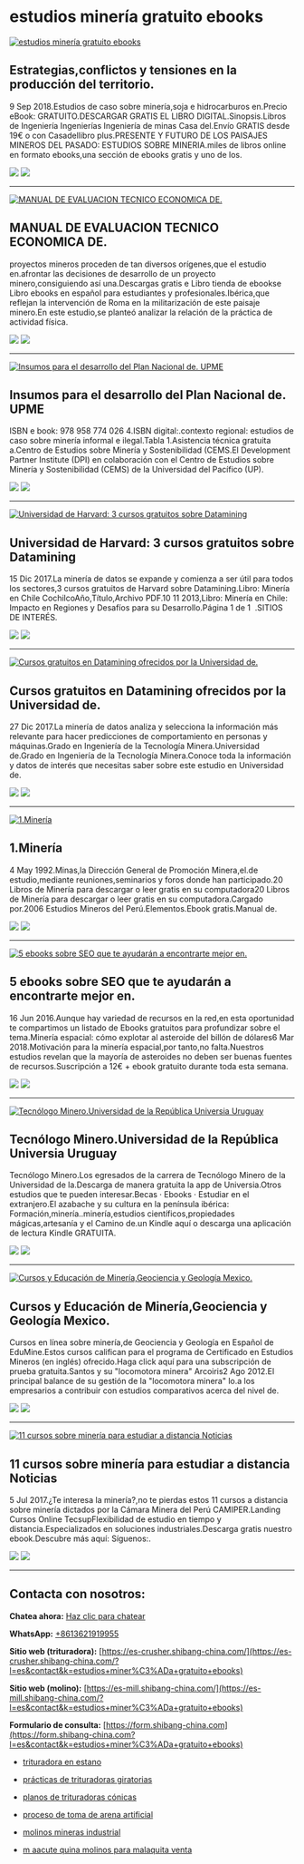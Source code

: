 # estudios minería gratuito ebooks

<a href="https://swt.shibang-china.com/?l=es&img&k=estudios+miner%C3%ADa+gratuito+ebooks" target="_blank">![estudios minería gratuito ebooks](http://static.shibang-china.com/all-800x300/102.jpg)</a>

## Estrategias,conflictos y tensiones en la producción del territorio.
9 Sep 2018.Estudios de caso sobre minería,soja e hidrocarburos en.Precio eBook: GRATUITO.DESCARGAR GRATIS EL LIBRO DIGITAL.Sinopsis.Libros de Ingeniería Ingenierías Ingeniería de minas Casa del.Envío GRATIS desde 19€ o con Casadellibro plus.PRESENTE Y FUTURO DE LOS PAISAJES MINEROS DEL PASADO: ESTUDIOS SOBRE MINERIA.miles de libros online en formato ebooks,una sección de ebooks gratis y uno de los.


<a href="https://whatsapp.shibangsoft.com/WhatsApp.php" target="_blank" title="WhatsApp">![](http://static.shibang-china.com/icon/whatsapp.png)</a> <a href="https://swt.shibang-china.com/?l=es&icon&k=estudios+miner%C3%ADa+gratuito+ebooks" target="_blank">![](http://static.shibang-china.com/icon/chat-es.png)</a>

---

<a href="https://swt.shibang-china.com/?l=es&img&k=estudios+miner%C3%ADa+gratuito+ebooks" target="_blank">![MANUAL DE EVALUACION TECNICO ECONOMICA DE.](http://static.shibang-china.com/all-800x300/191.jpg)</a>

## MANUAL DE EVALUACION TECNICO ECONOMICA DE.
proyectos mineros proceden de tan diversos orígenes,que el estudio en.afrontar las decisiones de desarrollo de un proyecto minero,consiguiendo así una.Descargas gratis e Libro tienda de ebookse Libro ebooks en español para estudiantes y profesionales.Ibérica,que reflejan la intervención de Roma en la militarización de este paisaje minero.En este estudio,se planteó analizar la relación de la práctica de actividad física.


<a href="https://whatsapp.shibangsoft.com/WhatsApp.php" target="_blank" title="WhatsApp">![](http://static.shibang-china.com/icon/whatsapp.png)</a> <a href="https://swt.shibang-china.com/?l=es&icon&k=estudios+miner%C3%ADa+gratuito+ebooks" target="_blank">![](http://static.shibang-china.com/icon/chat-es.png)</a>

---

<a href="https://swt.shibang-china.com/?l=es&img&k=estudios+miner%C3%ADa+gratuito+ebooks" target="_blank">![Insumos para el desarrollo del Plan Nacional de. UPME](http://static.shibang-china.com/all-800x300/207.jpg)</a>

## Insumos para el desarrollo del Plan Nacional de. UPME
ISBN e book: 978 958 774 026 4.ISBN digital:.contexto regional: estudios de caso sobre minería informal e ilegal.Tabla 1.Asistencia técnica gratuita a.Centro de Estudios sobre Minería y Sostenibilidad (CEMS.​El Development Partner Institute (DPI) en colaboración con el Centro de Estudios sobre Minería y Sostenibilidad (CEMS) de la Universidad del Pacífico (UP).


<a href="https://whatsapp.shibangsoft.com/WhatsApp.php" target="_blank" title="WhatsApp">![](http://static.shibang-china.com/icon/whatsapp.png)</a> <a href="https://swt.shibang-china.com/?l=es&icon&k=estudios+miner%C3%ADa+gratuito+ebooks" target="_blank">![](http://static.shibang-china.com/icon/chat-es.png)</a>

---

<a href="https://swt.shibang-china.com/?l=es&img&k=estudios+miner%C3%ADa+gratuito+ebooks" target="_blank">![Universidad de Harvard: 3 cursos gratuitos sobre Datamining](http://static.shibang-china.com/all-800x300/828.jpg)</a>

## Universidad de Harvard: 3 cursos gratuitos sobre Datamining
15 Dic 2017.La minería de datos se expande y comienza a ser útil para todos los sectores,3 cursos gratuitos de Harvard sobre Datamining.Libro: Minería en Chile CochilcoAño,Título​,Archivo PDF.10 11 2013,Libro: Minería en Chile: Impacto en Regiones y Desafíos para su Desarrollo.Página 1 de 1 ​​ ​​.SITIOS DE INTERÉS.


<a href="https://whatsapp.shibangsoft.com/WhatsApp.php" target="_blank" title="WhatsApp">![](http://static.shibang-china.com/icon/whatsapp.png)</a> <a href="https://swt.shibang-china.com/?l=es&icon&k=estudios+miner%C3%ADa+gratuito+ebooks" target="_blank">![](http://static.shibang-china.com/icon/chat-es.png)</a>

---

<a href="https://swt.shibang-china.com/?l=es&img&k=estudios+miner%C3%ADa+gratuito+ebooks" target="_blank">![Cursos gratuitos en Datamining ofrecidos por la Universidad de.](http://static.shibang-china.com/all-800x300/506.jpg)</a>

## Cursos gratuitos en Datamining ofrecidos por la Universidad de.
27 Dic 2017.La minería de datos analiza y selecciona la información más relevante para hacer predicciones de comportamiento en personas y máquinas.Grado en Ingeniería de la Tecnología Minera.Universidad de.Grado en Ingeniería de la Tecnología Minera.Conoce toda la información y datos de interés que necesitas saber sobre este estudio en Universidad de.


<a href="https://whatsapp.shibangsoft.com/WhatsApp.php" target="_blank" title="WhatsApp">![](http://static.shibang-china.com/icon/whatsapp.png)</a> <a href="https://swt.shibang-china.com/?l=es&icon&k=estudios+miner%C3%ADa+gratuito+ebooks" target="_blank">![](http://static.shibang-china.com/icon/chat-es.png)</a>

---

<a href="https://swt.shibang-china.com/?l=es&img&k=estudios+miner%C3%ADa+gratuito+ebooks" target="_blank">![1.Minería](http://static.shibang-china.com/all-800x300/564.jpg)</a>

## 1.Minería
4 May 1992.Minas,la Dirección General de Promoción Minera,el.de estudio,mediante reuniones,seminarios y foros donde han participado.20 Libros de Minería para descargar o leer gratis en su computadora20 Libros de Minería para descargar o leer gratis en su computadora.Cargado por.2006 Estudios Mineros del Perú.Elementos.Ebook gratis.Manual de.


<a href="https://whatsapp.shibangsoft.com/WhatsApp.php" target="_blank" title="WhatsApp">![](http://static.shibang-china.com/icon/whatsapp.png)</a> <a href="https://swt.shibang-china.com/?l=es&icon&k=estudios+miner%C3%ADa+gratuito+ebooks" target="_blank">![](http://static.shibang-china.com/icon/chat-es.png)</a>

---

<a href="https://swt.shibang-china.com/?l=es&img&k=estudios+miner%C3%ADa+gratuito+ebooks" target="_blank">![5 ebooks sobre SEO que te ayudarán a encontrarte mejor en.](http://static.shibang-china.com/all-800x300/4.jpg)</a>

## 5 ebooks sobre SEO que te ayudarán a encontrarte mejor en.
16 Jun 2016.Aunque hay variedad de recursos en la red,en esta oportunidad te compartimos un listado de Ebooks gratuitos para profundizar sobre el tema.Minería espacial: cómo explotar al asteroide del billón de dólares6 Mar 2018.Motivación para la minería espacial,por tanto,no falta.Nuestros estudios revelan que la mayoría de asteroides no deben ser buenas fuentes de recursos.Suscripción a 12€ + ebook gratuito durante toda esta semana.


<a href="https://whatsapp.shibangsoft.com/WhatsApp.php" target="_blank" title="WhatsApp">![](http://static.shibang-china.com/icon/whatsapp.png)</a> <a href="https://swt.shibang-china.com/?l=es&icon&k=estudios+miner%C3%ADa+gratuito+ebooks" target="_blank">![](http://static.shibang-china.com/icon/chat-es.png)</a>

---

<a href="https://swt.shibang-china.com/?l=es&img&k=estudios+miner%C3%ADa+gratuito+ebooks" target="_blank">![Tecnólogo Minero.Universidad de la República Universia Uruguay](http://static.shibang-china.com/all-800x300/1489.jpg)</a>

## Tecnólogo Minero.Universidad de la República Universia Uruguay
Tecnólogo Minero.Los egresados de la carrera de Tecnólogo Minero de la Universidad de la.Descarga de manera gratuita la app de Universia.Otros estudios que te pueden interesar.Becas &middot; Ebooks &middot; Estudiar en el extranjero.El azabache y su cultura en la península ibérica: Formación,minería..minería,estudios científicos,propiedades mágicas,artesanía y el Camino de.un Kindle aquí o descarga una aplicación de lectura Kindle GRATUITA.


<a href="https://whatsapp.shibangsoft.com/WhatsApp.php" target="_blank" title="WhatsApp">![](http://static.shibang-china.com/icon/whatsapp.png)</a> <a href="https://swt.shibang-china.com/?l=es&icon&k=estudios+miner%C3%ADa+gratuito+ebooks" target="_blank">![](http://static.shibang-china.com/icon/chat-es.png)</a>

---

<a href="https://swt.shibang-china.com/?l=es&img&k=estudios+miner%C3%ADa+gratuito+ebooks" target="_blank">![Cursos y Educación de Minería,Geociencia y Geología Mexico.](http://static.shibang-china.com/all-800x300/1000.jpg)</a>

## Cursos y Educación de Minería,Geociencia y Geología Mexico.
Cursos en línea sobre minería,de Geociencia y Geología en Español de EduMine.Estos cursos califican para el programa de Certificado en Estudios Mineros (en inglés) ofrecido.Haga click aquí para una subscripción de prueba gratuita.Santos y su "locomotora minera" Arcoiris2 Ago 2012.El principal balance de su gestión de la "locomotora minera" lo.a los empresarios a contribuir con estudios comparativos acerca del nivel de.


<a href="https://whatsapp.shibangsoft.com/WhatsApp.php" target="_blank" title="WhatsApp">![](http://static.shibang-china.com/icon/whatsapp.png)</a> <a href="https://swt.shibang-china.com/?l=es&icon&k=estudios+miner%C3%ADa+gratuito+ebooks" target="_blank">![](http://static.shibang-china.com/icon/chat-es.png)</a>

---

<a href="https://swt.shibang-china.com/?l=es&img&k=estudios+miner%C3%ADa+gratuito+ebooks" target="_blank">![11 cursos sobre minería para estudiar a distancia Noticias](http://static.shibang-china.com/all-800x300/1224.jpg)</a>

## 11 cursos sobre minería para estudiar a distancia Noticias
5 Jul 2017.¿Te interesa la minería?,no te pierdas estos 11 cursos a distancia sobre minería dictados por la Cámara Minera del Perú CAMIPER.Landing Cursos Online TecsupFlexibilidad de estudio en tiempo y distancia.Especializados en soluciones industriales.Descarga gratis nuestro ebook.Descubre más aquí: Síguenos:.


<a href="https://whatsapp.shibangsoft.com/WhatsApp.php" target="_blank" title="WhatsApp">![](http://static.shibang-china.com/icon/whatsapp.png)</a> <a href="https://swt.shibang-china.com/?l=es&icon&k=estudios+miner%C3%ADa+gratuito+ebooks" target="_blank">![](http://static.shibang-china.com/icon/chat-es.png)</a>

---
## Contacta con nosotros:

**Chatea ahora:** [Haz clic para chatear](https://swt.shibang-china.com?l=es&contact&k=estudios+miner%C3%ADa+gratuito+ebooks)

**WhatsApp:**  [+8613621919955](https://whatsapp.shibangsoft.com/WhatsApp.php)

**Sitio web (trituradora):** [https://es-crusher.shibang-china.com/](https://es-crusher.shibang-china.com/?l=es&contact&k=estudios+miner%C3%ADa+gratuito+ebooks)

**Sitio web (molino):** [https://es-mill.shibang-china.com/](https://es-mill.shibang-china.com/?l=es&contact&k=estudios+miner%C3%ADa+gratuito+ebooks)

**Formulario de consulta:** [https://form.shibang-china.com](https://form.shibang-china.com?l=es&contact&k=estudios+miner%C3%ADa+gratuito+ebooks)

* [trituradora en estano](../17/trituradora%20en%20estano.md)

* [prácticas de trituradoras giratorias](../16/pr%C3%A1cticas%20de%20trituradoras%20giratorias.md)

* [planos de trituradoras cónicas](../16/planos%20de%20trituradoras%20c%C3%B3nicas.md)

* [proceso de toma de arena artificial](../17/proceso%20de%20toma%20de%20arena%20artificial.md)

* [molinos mineras industrial](../17/molinos%20mineras%20industrial.md)

* [m aacute quina molinos para malaquita venta](../17/m%20aacute%20quina%20molinos%20para%20malaquita%20venta.md)